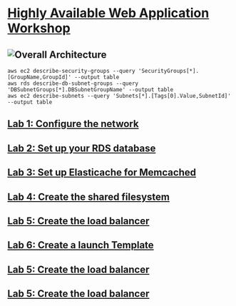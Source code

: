 # [Highly Available Web Application Workshop](https://catalog.us-east-1.prod.workshops.aws/workshops/3de93ad5-ebbe-4258-b977-b45cdfe661f1/en-US/introduction/overview)
## ![Overall Architecture](https://github.com/aws-samples/aws-refarch-wordpress/raw/master/images/aws-refarch-wordpress-v20171026.jpeg)


```
aws ec2 describe-security-groups --query 'SecurityGroups[*].[GroupName,GroupId]' --output table
aws rds describe-db-subnet-groups --query 'DBSubnetGroups[*].DBSubnetGroupName' --output table
aws ec2 describe-subnets --query 'Subnets[*].[Tags[0].Value,SubnetId]' --output table

```

## [Lab 1: Configure the network](lab1.md)
## [Lab 2: Set up your RDS database](lab2.md)
## [Lab 3: Set up Elasticache for Memcached](lab3.md)
## [Lab 4: Create the shared filesystem](lab4.md)

## [Lab 5: Create the load balancer](lab5.md)
## [Lab 6: Create a launch Template](lab6.md)
## [Lab 5: Create the load balancer](lab7.md)
## [Lab 5: Create the load balancer](lab8.md)
